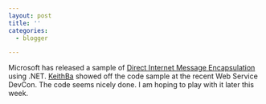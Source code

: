 ```yaml
---
layout: post
title: ''
categories:
  - blogger

---
```


Microsoft has released a sample of <a href="http://msdn.microsoft.com/code/default.asp?url=/code/sample.asp?url=/msdn-files/026/002/741/msdncompositedoc.xml">Direct Internet Message Encapsulation</a> using .NET.  <a href="http://www.keithba.com/blog/">KeithBa</a> showed off the code sample at the recent Web Service DevCon.  The code seems nicely done.  I am hoping to play with it later this week.
